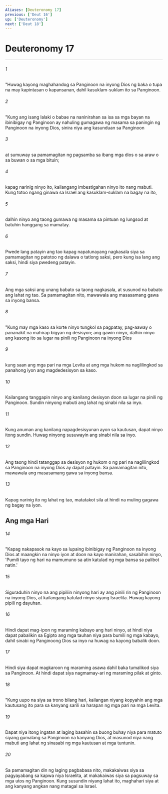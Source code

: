 ```yaml
---
Aliases: [Deuteronomy 17]
previous: ['Deut 16']
up: ['Deuteronomy']
next: ['Deut 18']
---
```

# Deuteronomy 17

***






















###### 1 










"Huwag kayong maghahandog sa Panginoon na inyong Dios ng baka o tupa na may kapintasan o kapansanan, dahil kasuklam-suklam ito sa Panginoon. 





















###### 2 










"Kung ang isang lalaki o babae na naninirahan sa isa sa mga bayan na ibinibigay ng Panginoon ay nahuling gumagawa ng masama sa paningin ng Panginoon na inyong Dios, sinira niya ang kasunduan sa Panginoon 





















###### 3 










at sumuway sa pamamagitan ng pagsamba sa ibang mga dios o sa araw o sa buwan o sa mga bituin; 





















###### 4 










kapag narinig ninyo ito, kailangang imbestigahan ninyo ito nang mabuti. Kung totoo ngang ginawa sa Israel ang kasuklam-suklam na bagay na ito, 





















###### 5 










dalhin ninyo ang taong gumawa ng masama sa pintuan ng lungsod at batuhin hanggang sa mamatay. 





















###### 6 










Pwede lang patayin ang tao kapag napatunayang nagkasala siya sa pamamagitan ng patotoo ng dalawa o tatlong saksi, pero kung isa lang ang saksi, hindi siya pwedeng patayin. 





















###### 7 










Ang mga saksi ang unang babato sa taong nagkasala, at susunod na babato ang lahat ng tao. Sa pamamagitan nito, mawawala ang masasamang gawa sa inyong bansa. 





















###### 8 










"Kung may mga kaso sa korte ninyo tungkol sa pagpatay, pag-aaway o pananakit na mahirap bigyan ng desisyon; ang gawin ninyo, dalhin ninyo ang kasong ito sa lugar na pinili ng Panginoon na inyong Dios 





















###### 9 










kung saan ang mga pari na mga Levita at ang mga hukom na naglilingkod sa panahong iyon ang magdedesisyon sa kaso. 





















###### 10 










Kailangang tanggapin ninyo ang kanilang desisyon doon sa lugar na pinili ng Panginoon. Sundin ninyong mabuti ang lahat ng sinabi nila sa inyo. 





















###### 11 










Kung anuman ang kanilang napagdesisyunan ayon sa kautusan, dapat ninyo itong sundin. Huwag ninyong susuwayin ang sinabi nila sa inyo. 





















###### 12 










Ang taong hindi tatanggap sa desisyon ng hukom o ng pari na naglilingkod sa Panginoon na inyong Dios ay dapat patayin. Sa pamamagitan nito, mawawala ang masasamang gawa sa inyong bansa. 





















###### 13 










Kapag narinig ito ng lahat ng tao, matatakot sila at hindi na muling gagawa ng bagay na iyon.

## Ang mga Hari 





















###### 14 










"Kapag nakapasok na kayo sa lupaing ibinibigay ng Panginoon na inyong Dios at maangkin na ninyo iyon at doon na kayo manirahan, sasabihin ninyo, 'Pumili tayo ng hari na mamumuno sa atin katulad ng mga bansa sa palibot natin.' 





















###### 15 










Siguraduhin ninyo na ang pipiliin ninyong hari ay ang pinili rin ng Panginoon na inyong Dios, at kailangang katulad ninyo siyang Israelita. Huwag kayong pipili ng dayuhan. 





















###### 16 










Hindi dapat mag-ipon ng maraming kabayo ang hari ninyo, at hindi niya dapat pabalikin sa Egipto ang mga tauhan niya para bumili ng mga kabayo, dahil sinabi ng Panginoong Dios sa inyo na huwag na kayong babalik doon. 





















###### 17 










Hindi siya dapat magkaroon ng maraming asawa dahil baka tumalikod siya sa Panginoon. At hindi dapat siya nagmamay-ari ng maraming pilak at ginto. 





















###### 18 










"Kung uupo na siya sa trono bilang hari, kailangan niyang kopyahin ang mga kautusang ito para sa kanyang sarili sa harapan ng mga pari na mga Levita. 





















###### 19 










Dapat niya itong ingatan at laging basahin sa buong buhay niya para matuto siyang gumalang sa Panginoon na kanyang Dios, at masunod niya nang mabuti ang lahat ng sinasabi ng mga kautusan at mga tuntunin. 





















###### 20 










Sa pamamagitan din ng laging pagbabasa nito, makakaiwas siya sa pagyayabang sa kapwa niya Israelita, at makakaiwas siya sa pagsuway sa mga utos ng Panginoon. Kung susundin niyang lahat ito, maghahari siya at ang kanyang angkan nang matagal sa Israel.
